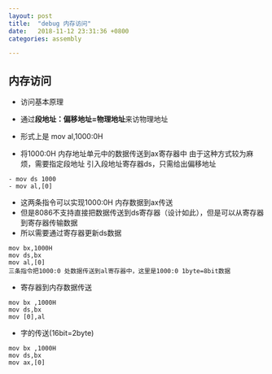 ```yaml
---
layout: post
title:  "debug 内存访问"
date:   2018-11-12 23:31:36 +0800
categories: assembly

---
```



## 内存访问

- 访问基本原理
- 通过**段地址：偏移地址=物理地址**来访物理地址

- 形式上是 mov al,1000:0H 
- 将1000:0H 内存地址单元中的数据传送到ax寄存器中
由于这种方式较为麻烦，需要指定段地址 
引入段地址寄存器ds，只需给出偏移地址

```
- mov ds 1000
- mov al,[0]
```
- 这两条指令可以实现1000:0H 内存数据到ax传送
- 但是8086不支持直接把数据传送到ds寄存器（设计如此），但是可以从寄存器到寄存器传输数据
- 所以需要通过寄存器更新ds数据

```
mov bx,1000H
mov ds,bx
mov al,[0]
三条指令把1000:0 处数据传送到al寄存器中，这里是1000:0 1byte=8bit数据
```

- 寄存器到内存数据传送

```
mov bx ,1000H
mov ds,bx
mov [0],al

```

- 字的传送(16bit=2byte)
```
mov bx ,1000H
mov ds,bx
mov ax,[0]

```
